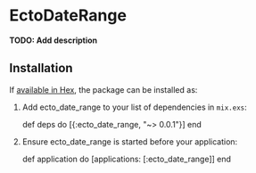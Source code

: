 # EctoDateRange

**TODO: Add description**

## Installation

If [available in Hex](https://hex.pm/docs/publish), the package can be installed as:

  1. Add ecto_date_range to your list of dependencies in `mix.exs`:

        def deps do
          [{:ecto_date_range, "~> 0.0.1"}]
        end

  2. Ensure ecto_date_range is started before your application:

        def application do
          [applications: [:ecto_date_range]]
        end

